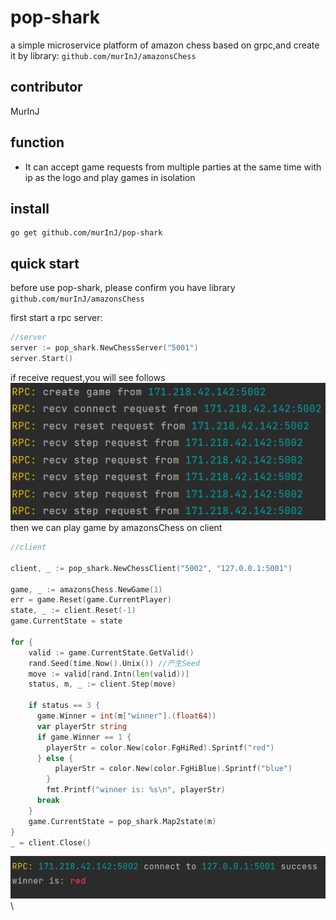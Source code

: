# pop-shark
a simple microservice platform of amazon chess based on grpc,and create it by library: `github.com/murInJ/amazonsChess`

## contributor
MurInJ

## function
- It can accept game requests from multiple parties at the same time with ip as the logo and play games in isolation

## install
```shell
go get github.com/murInJ/pop-shark
```
## quick start
before use pop-shark, please confirm you have library `github.com/murInJ/amazonsChess`

first start a rpc server:
```go
//server
server := pop_shark.NewChessServer("5001")
server.Start()
```
if receive request,you will see follows\
![](./preview_server.png)\
then we can play game by amazonsChess on client

```go
//client

client, _ := pop_shark.NewChessClient("5002", "127.0.0.1:5001")

game, _ := amazonsChess.NewGame(1)
err = game.Reset(game.CurrentPlayer)
state, _ := client.Reset(-1)
game.CurrentState = state

for {
    valid := game.CurrentState.GetValid()
    rand.Seed(time.Now().Unix()) //产生Seed
    move := valid[rand.Intn(len(valid))]
    status, m, _ := client.Step(move)

    if status == 3 {
      game.Winner = int(m["winner"].(float64))
	  var playerStr string
	  if game.Winner == 1 {
        playerStr = color.New(color.FgHiRed).Sprintf("red")
	  } else {
		  playerStr = color.New(color.FgHiBlue).Sprintf("blue")
        }
		fmt.Printf("winner is: %s\n", playerStr)
	  break
    }
    game.CurrentState = pop_shark.Map2state(m)
}
_ = client.Close()
```
![](./preview_client.png)\